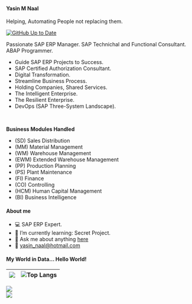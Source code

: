 

#### Yasin M Naal
Helping, Automating People not replacing them.

[![GitHub Up to Date](https://github.com/yasinnaal/yn-github-markdown-cheatsheet/actions/workflows/rep-actions.yml/badge.svg)](https://github.com/yasinnaal/yn-github-markdown-cheatsheet/actions/workflows/rep-actions.yml)

Passionate SAP ERP Manager. SAP Technichal and Functional Consultant. ABAP Programmer. <br>

- Guide SAP ERP Projects to Success.
- SAP Certified Authorization Consultant.
- Digital Transformation.
- Streamline Business Process.
- Holding Companies, Shared Services.
- The Intelligent Enterprise.
- The Resilient Enterprise.
- DevOps (SAP Three-System Landscape).

<br>

**Business Modules Handled**<br>
- (SD) Sales Distribution
- (MM) Material Management 
- (WM) Warehouse Management
- (EWM) Extended Warehouse Management 
- (PP) Production Planning
- (PS) Plant Maintenance
- (FI) Finance
- (CO) Controlling
- (HCM) Human Capital Management
- (BI) Business Intelligence 

#### About me
 
- :computer: SAP ERP Expert.
- :rocket: I’m currently learning: Secret Project.
- 💬 Ask me about anything [here](https://github.com/yasinnaal/yasinnaal/issues)
- :email: yasin_naal@hotmail.com 


#### My World in Data... Hello World!

|![](https://github-readme-stats.vercel.app/api?username=yasinnaal&&show_icons=true&theme=buefy&hide_border=true)|![Top Langs](https://github-readme-stats.vercel.app/api/top-langs/?username=yasinnaal&layout=compact&hide_border=true)|
|---|---|


<a href="https://people.sap.com/yasin.n#overview" rel="nofollow">
<img src="https://devrel-tools-prod-scn-badges-srv.cfapps.eu10.hana.ondemand.com/activity/yasin.n?png=true" /> </a>
<br>
<a href="https://people.sap.com/yasin.n#overview" rel="nofollow">
<img src="https://devrel-tools-prod-scn-badges-srv.cfapps.eu10.hana.ondemand.com/showcaseBadges/yasin.n?png=true" /> </a>
